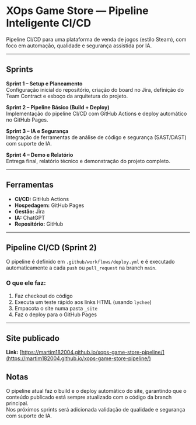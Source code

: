 # XOps Game Store — Pipeline Inteligente CI/CD

Pipeline CI/CD para uma plataforma de venda de jogos (estilo Steam), com foco em automação, qualidade e segurança assistida por IA.

---

## Sprints

**Sprint 1 – Setup e Planeamento**  
Configuração inicial do repositório, criação do board no Jira, definição do Team Contract e esboço da arquitetura do projeto.

**Sprint 2 – Pipeline Básico (Build + Deploy)**  
Implementação do pipeline CI/CD com GitHub Actions e deploy automático no GitHub Pages.

**Sprint 3 – IA e Segurança**  
Integração de ferramentas de análise de código e segurança (SAST/DAST) com suporte de IA.

**Sprint 4 – Demo e Relatório**  
Entrega final, relatório técnico e demonstração do projeto completo.

---

## Ferramentas

- **CI/CD:** GitHub Actions  
- **Hospedagem:** GitHub Pages  
- **Gestão:** Jira  
- **IA:** ChatGPT  
- **Repositório:** GitHub

---

## Pipeline CI/CD (Sprint 2)

O pipeline é definido em `.github/workflows/deploy.yml` e é executado automaticamente a cada `push` ou `pull_request` na branch `main`.

### O que ele faz:
1. Faz checkout do código  
2. Executa um teste rápido aos links HTML (usando `lychee`)  
3. Empacota o site numa pasta `_site`  
4. Faz o deploy para o GitHub Pages  

---

## Site publicado

**Link:** [https://martim182004.github.io/xops-game-store-pipeline/](https://martim182004.github.io/xops-game-store-pipeline/)



## Notas

O pipeline atual faz o build e o deploy automático do site, garantindo que o conteúdo publicado está sempre atualizado com o código da branch principal.  
Nos próximos sprints será adicionada validação de qualidade e segurança com suporte de IA.
